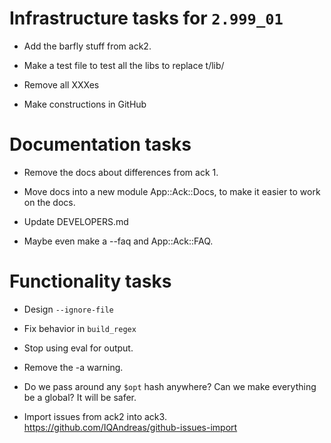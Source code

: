 # Infrastructure tasks for `2.999_01`

* Add the barfly stuff from ack2.

* Make a test file to test all the libs to replace t/lib/

* Remove all XXXes

* Make constructions in GitHub

# Documentation tasks

* Remove the docs about differences from ack 1.

* Move docs into a new module App::Ack::Docs, to make it easier to work on the docs.

* Update DEVELOPERS.md

* Maybe even make a --faq and App::Ack::FAQ.

# Functionality tasks

* Design `--ignore-file`

* Fix behavior in `build_regex`

* Stop using eval for output.

* Remove the -a warning.

* Do we pass around any `$opt` hash anywhere?  Can we make everything be a global?  It will be safer.

* Import issues from ack2 into ack3.  https://github.com/IQAndreas/github-issues-import
